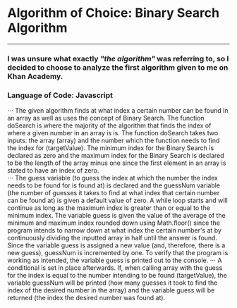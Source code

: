 # Algorithm of Choice: Binary Search Algorithm
---
### I was unsure what exactly *"the algorithm"* was referring to, so I decided to choose to analyze the first algorithm given to me on Khan Academy.

### Language of Code: Javascript

⋅⋅⋅ The given algorithm finds at what index a certain number can be found in an array as well as uses the concept of Binary Search. The function doSearch is where the majority of the algorithm that finds the index of where a given number in an array is is. The function doSearch takes two inputs: the array (array) and the number which the function needs to find the index for (targetValue). The minimum index for the Binary Search is declared as zero and the maximum index for the Binary Search is declared to be the length of the array minus one since the first element in an array is stated to have an index of zero.  
⋅⋅⋅ The guess variable (to guess the index at which the number the index needs to be found for is found at) is declared and the guessNum variable (the number of guesses it takes to find at what index that certain number can be found at) is given a default value of zero. A while loop starts and will continue as long as the maximum index is greater than or equal to the minimum index. The variable guess is given the value of the average of the minimum and maximum index rounded down using Math.floor() since the program intends to narrow down at what index the certain number's at by continuously dividing the inputted array in half until the answer is found. Since the variable guess is assigned a new value (and, therefore, there is a new guess), guessNum is incremented by one. To verify that the program is working as intended, the variable guess is printed out to the console.
⋅⋅⋅ A conditional is set in place afterwards. If, when calling array with the guess for the index is equal to the number intending to be found (targetValue), the variable guessNum will be printed (how many guesses it took to find the index of the desired number in the array) and the variable guess will be returned (the index the desired number was found at).
